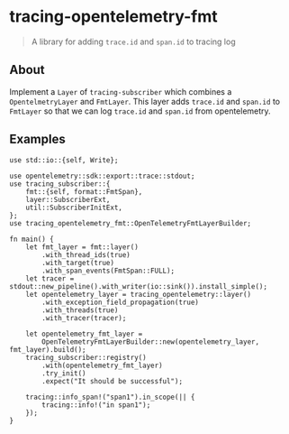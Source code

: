 # tracing-opentelemetry-fmt

> A library for adding `trace.id` and `span.id` to tracing log

## About

Implement a `Layer` of `tracing-subscriber` which combines a `OpentelmetryLayer` and `FmtLayer`. This layer adds `trace.id` and `span.id` to `FmtLayer` so that we can log `trace.id` and `span.id` from opentelemetry.

## Examples

```
use std::io::{self, Write};

use opentelemetry::sdk::export::trace::stdout;
use tracing_subscriber::{
    fmt::{self, format::FmtSpan},
    layer::SubscriberExt,
    util::SubscriberInitExt,
};
use tracing_opentelemetry_fmt::OpenTelemetryFmtLayerBuilder;

fn main() {
    let fmt_layer = fmt::layer()
        .with_thread_ids(true)
        .with_target(true)
        .with_span_events(FmtSpan::FULL);
    let tracer = stdout::new_pipeline().with_writer(io::sink()).install_simple();
    let opentelemetry_layer = tracing_opentelemetry::layer()
        .with_exception_field_propagation(true)
        .with_threads(true)
        .with_tracer(tracer);

    let opentelemetry_fmt_layer =
        OpenTelemetryFmtLayerBuilder::new(opentelemetry_layer, fmt_layer).build();
    tracing_subscriber::registry()
        .with(opentelemetry_fmt_layer)
        .try_init()
        .expect("It should be successful");

    tracing::info_span!("span1").in_scope(|| {
        tracing::info!("in span1");
    });
}
```
